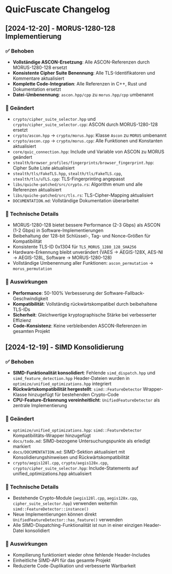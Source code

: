 # QuicFuscate Changelog

## [2024-12-20] - MORUS-1280-128 Implementierung

### ✅ Behoben
- **Vollständige ASCON-Ersetzung**: Alle ASCON-Referenzen durch MORUS-1280-128 ersetzt
- **Konsistente Cipher Suite Benennung**: Alle TLS-Identifikatoren und Kommentare aktualisiert
- **Komplette Code-Integration**: Alle Referenzen in C++, Rust und Dokumentation ersetzt
- **Datei-Umbenennung**: `ascon.hpp/cpp` zu `morus.hpp/cpp` umbenannt

### 🔧 Geändert
- `crypto/cipher_suite_selector.hpp` und `crypto/cipher_suite_selector.cpp`: ASCON durch MORUS-1280-128 ersetzt
- `crypto/ascon.hpp` → `crypto/morus.hpp`: Klasse `Ascon` zu `MORUS` umbenannt
- `crypto/ascon.cpp` → `crypto/morus.cpp`: Alle Funktionen und Konstanten aktualisiert
- `core/quic_connection.hpp`: Include und Variable von ASCON zu MORUS geändert
- `stealth/browser_profiles/fingerprints/browser_fingerprint.hpp`: Cipher Suite Liste aktualisiert
- `stealth/tls/FakeTLS.hpp`, `stealth/tls/FakeTLS.cpp`, `stealth/tls/uTLS.cpp`: TLS-Fingerprinting angepasst
- `libs/quiche-patched/src/crypto.rs`: Algorithm enum und alle Referenzen aktualisiert
- `libs/quiche-patched/src/tls.rs`: TLS-Cipher-Mapping aktualisiert
- `DOCUMENTATION.md`: Vollständige Dokumentation überarbeitet

### 📝 Technische Details
- MORUS-1280-128 bietet bessere Performance (2-3 Gbps) als ASCON (1-2 Gbps) in Software-Implementierungen
- Beibehaltung der 128-bit Schlüssel-, Tag- und Nonce-Größen für Kompatibilität
- Konsistente TLS-ID 0x1304 für `TLS_MORUS_1280_128_SHA256`
- Hardware-Erkennung bleibt unverändert (VAES → AEGIS-128X, AES-NI → AEGIS-128L, Software → MORUS-1280-128)
- Vollständige Umbenennung aller Funktionen: `ascon_permutation` → `morus_permutation`

### 🎯 Auswirkungen
- **Performance**: 50-100% Verbesserung der Software-Fallback-Geschwindigkeit
- **Kompatibilität**: Vollständig rückwärtskompatibel durch beibehaltene TLS-IDs
- **Sicherheit**: Gleichwertige kryptographische Stärke bei verbesserter Effizienz
- **Code-Konsistenz**: Keine verbleibenden ASCON-Referenzen im gesamten Projekt

## [2024-12-19] - SIMD Konsolidierung

### ✅ Behoben
- **SIMD-Funktionalität konsolidiert**: Fehlende `simd_dispatch.hpp` und `simd_feature_detection.hpp` Header-Dateien wurden in `optimize/unified_optimizations.hpp` integriert
- **Rückwärtskompatibilität hergestellt**: `simd::FeatureDetector` Wrapper-Klasse hinzugefügt für bestehenden Crypto-Code
- **CPU-Feature-Erkennung vereinheitlicht**: `UnifiedFeatureDetector` als zentrale Implementierung

### 🔧 Geändert
- `optimize/unified_optimizations.hpp`: `simd::FeatureDetector` Kompatibilitäts-Wrapper hinzugefügt
- `docs/todo.md`: SIMD-bezogene Untersuchungspunkte als erledigt markiert
- `docs/DOCUMENTATION.md`: SIMD-Sektion aktualisiert mit Konsolidierungshinweisen und Rückwärtskompatibilität
- `crypto/aegis128l.cpp`, `crypto/aegis128x.cpp`, `crypto/cipher_suite_selector.hpp`: Include-Statements auf unified_optimizations.hpp aktualisiert

### 📝 Technische Details
- Bestehende Crypto-Module (`aegis128l.cpp`, `aegis128x.cpp`, `cipher_suite_selector.hpp`) verwenden weiterhin `simd::FeatureDetector::instance()`
- Neue Implementierungen können direkt `UnifiedFeatureDetector::has_feature()` verwenden
- Alle SIMD-Dispatching-Funktionalität ist nun in einer einzigen Header-Datei konsolidiert

### 🎯 Auswirkungen
- Kompilierung funktioniert wieder ohne fehlende Header-Includes
- Einheitliche SIMD-API für das gesamte Projekt
- Reduzierte Code-Duplikation und verbesserte Wartbarkeit